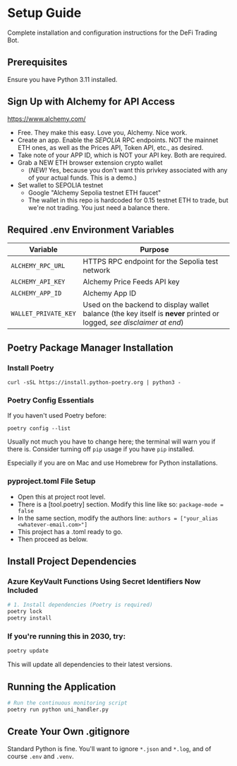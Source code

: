 # Setup Guide

Complete installation and configuration instructions for the DeFi Trading Bot.

## Prerequisites

Ensure you have Python 3.11 installed.

## Sign Up with Alchemy for API Access

https://www.alchemy.com/

- Free. They make this easy. Love you, Alchemy. Nice work.
- Create an app. Enable the _SEPOLIA_ RPC endpoints. NOT the mainnet ETH ones,
  as well as the Prices API, Token API, etc., as desired.
- Take note of your APP ID, which is NOT your API key. Both are required.
- Grab a NEW ETH browser extension crypto wallet
  - (_NEW!_ Yes, because you don't want this privkey associated with any of your
    actual funds. This is a demo.)
- Set wallet to SEPOLIA testnet
  - Google "Alchemy Sepolia testnet ETH faucet"
  - The wallet in this repo is hardcoded for 0.15 testnet ETH to trade, but
    we're not trading. You just need a balance there.

## Required .env Environment Variables

| Variable             | Purpose                                                                                                                |
| -------------------- | ---------------------------------------------------------------------------------------------------------------------- |
| `ALCHEMY_RPC_URL`    | HTTPS RPC endpoint for the Sepolia test network                                                                        |
| `ALCHEMY_API_KEY`    | Alchemy Price Feeds API key                                                                                            |
| `ALCHEMY_APP_ID`     | Alchemy App ID                                                                                                         |
| `WALLET_PRIVATE_KEY` | Used on the backend to display wallet balance (the key itself is **never** printed or logged, _see disclaimer at end_) |

## Poetry Package Manager Installation

### Install Poetry

`curl -sSL https://install.python-poetry.org | python3 -`

### Poetry Config Essentials

If you haven't used Poetry before:

`poetry config --list`

Usually not much you have to change here; the terminal will warn you if there
is. Consider turning off `pip` usage if you have `pip` installed.

Especially if you are on Mac and use Homebrew for Python installations.

### pyproject.toml File Setup

- Open this at project root level.
- There is a [tool.poetry] section. Modify this line like so:
  `package-mode = false`
- In the same section, modify the authors line:
  `authors = ["your_alias <whatever-email.com>"]`
- This project has a .toml ready to go.
- Then proceed as below.

## Install Project Dependencies

### Azure KeyVault Functions Using Secret Identifiers Now Included

```bash
# 1. Install dependencies (Poetry is required)
poetry lock
poetry install
```

### If you're running this in 2030, try:

```bash
poetry update
```

This will update all dependencies to their latest versions.

## Running the Application

```bash
# Run the continuous monitoring script
poetry run python uni_handler.py
```

## Create Your Own .gitignore

Standard Python is fine. You'll want to ignore `*.json` and `*.log`, and of
course `.env` and `.venv`.
